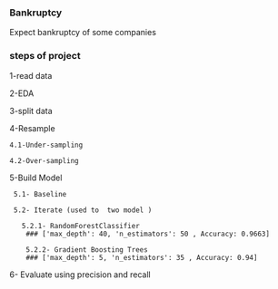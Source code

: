 ###  Bankruptcy

Expect bankruptcy of some companies 

### steps of project 

  1-read data 
  
  2-EDA
  
  3-split data
  
  4-Resample 
  
    4.1-Under-sampling 
    
    4.2-Over-sampling
    
  5-Build Model
  
     5.1- Baseline
     
     5.2- Iterate (used to  two model )
       
       5.2.1- RandomForestClassifier 
        ### ['max_depth': 40, 'n_estimators': 50 , Accuracy: 0.9663]
        
        5.2.2- Gradient Boosting Trees
        ### ['max_depth': 5, 'n_estimators': 35 , Accuracy: 0.94]
        
  6- Evaluate  using precision and recall
  
    

